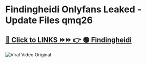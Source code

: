 
 # Findingheidi Onlyfans Leaked - Update Files qmq26

## <h2><a href="https://clipsfans.com/Findingheidi&ref=git">🔗 Click to LINKS ⏩⏩ 👉 🟢 Findingheidi </a></h2>

<a href="https://clipsfans.com/Findingheidi&ref=git" rel="nofollow" data-target="animated-image.originalLink"><img src="https://i.ibb.co.com/xMMVF88/686577567.gif" alt="Viral Video Original" style="max-width: 100%; display: inline-block;" data-target="animated-image.originalImage"></a>

